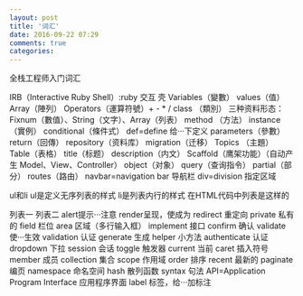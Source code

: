 ```yaml
---
layout: post
title: '词汇'
date: 2016-09-22 07:29
comments: true
categories: 
---
```

全栈工程师入门词汇

IRB（Interactive Ruby Shell）:ruby 交互 壳
Variables（變數）
values（值）
Array（陣列）
Operators（運算符號）+ - * /
class （類別）
三种资料形态：
Fixnum（數值）、String（文字）、Array（列表）
method （方法）
instance （實例）
conditional（條件式）
def=define 给···下定义
parameters（參數）
return（回傳）
repository（资料库）
migration（迁移）
Topics （主題）
Table（表格）
title（标题）
description（内文）
Scaffold（鹰架功能）（自动产生 Model、View、Controller）
object（对象）
query（查询指令）
partial（部分）
routes（路由）
navbar=navigation bar 导航栏
div=division 指定区域

ul和li
ul是定义无序列表的样式
li是列表内行的样式
在HTML代码中列表是这样的

列表一
列表二
alert提示···注意
render呈现，使成为
redirect 重定向
private 私有的
field 栏位
area 区域（多行输入框）
implement 接口
confirm 确认
validate 使···生效
validation 认证
generate 生成
helper 小方法
authenticate 认证
dropdown 下拉
session 会话
toggle 触发器
current 当前
caret 插入符号
member 成员
collection 集合
scope 作用域
order 排序
recent 最新的
paginate 编页
namespace 命名空间
hash 散列函数
syntax 句法
API=Application Program Interface 应用程序界面
label 标签，给···加标注